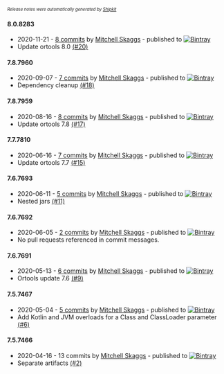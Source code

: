 <sup><sup>*Release notes were automatically generated by [Shipkit](http://shipkit.org/)*</sup></sup>

#### 8.0.8283
 - 2020-11-21 - [8 commits](https://github.com/magneticflux-/ortools-java/compare/v7.8.7960...v8.0.8283) by [Mitchell Skaggs](https://github.com/magneticflux-) - published to [![Bintray](https://img.shields.io/badge/Bintray-8.0.8283-green.svg)](https://bintray.com/magneticflux/maven/ortools-natives-windows/8.0.8283)
 - Update ortools 8.0 [(#20)](https://github.com/magneticflux-/ortools-java/pull/20)

#### 7.8.7960
 - 2020-09-07 - [7 commits](https://github.com/magneticflux-/ortools-java/compare/v7.8.7959...v7.8.7960) by [Mitchell Skaggs](https://github.com/magneticflux-) - published to [![Bintray](https://img.shields.io/badge/Bintray-7.8.7960-green.svg)](https://bintray.com/magneticflux/maven/ortools-natives-windows/7.8.7960)
 - Dependency cleanup [(#18)](https://github.com/magneticflux-/ortools-java/pull/18)

#### 7.8.7959
 - 2020-08-16 - [8 commits](https://github.com/magneticflux-/ortools-java/compare/v7.7.7810...v7.8.7959) by [Mitchell Skaggs](https://github.com/magneticflux-) - published to [![Bintray](https://img.shields.io/badge/Bintray-7.8.7959-green.svg)](https://bintray.com/magneticflux/maven/ortools-natives-windows/7.8.7959)
 - Update ortools 7.8 [(#17)](https://github.com/magneticflux-/ortools-java/pull/17)

#### 7.7.7810
 - 2020-06-16 - [7 commits](https://github.com/magneticflux-/ortools-java/compare/v7.6.7693...v7.7.7810) by [Mitchell Skaggs](https://github.com/magneticflux-) - published to [![Bintray](https://img.shields.io/badge/Bintray-7.7.7810-green.svg)](https://bintray.com/magneticflux/maven/ortools-natives-windows/7.7.7810)
 - Update ortools 7.7 [(#15)](https://github.com/magneticflux-/ortools-java/pull/15)

#### 7.6.7693
 - 2020-06-11 - [5 commits](https://github.com/magneticflux-/ortools-java/compare/v7.6.7692...v7.6.7693) by [Mitchell Skaggs](https://github.com/magneticflux-) - published to [![Bintray](https://img.shields.io/badge/Bintray-7.6.7693-green.svg)](https://bintray.com/magneticflux/maven/ortools-natives-windows/7.6.7693)
 - Nested jars [(#11)](https://github.com/magneticflux-/ortools-java/pull/11)

#### 7.6.7692
 - 2020-06-05 - [2 commits](https://github.com/magneticflux-/ortools-java/compare/v7.6.7691...v7.6.7692) by [Mitchell Skaggs](https://github.com/magneticflux-) - published to [![Bintray](https://img.shields.io/badge/Bintray-7.6.7692-green.svg)](https://bintray.com/magneticflux/maven/ortools-natives-windows/7.6.7692)
 - No pull requests referenced in commit messages.

#### 7.6.7691
 - 2020-05-13 - [6 commits](https://github.com/magneticflux-/ortools-java/compare/v7.5.7467...v7.6.7691) by [Mitchell Skaggs](https://github.com/magneticflux-) - published to [![Bintray](https://img.shields.io/badge/Bintray-7.6.7691-green.svg)](https://bintray.com/magneticflux/maven/ortools-natives-windows/7.6.7691)
 - Ortools update 7.6 [(#9)](https://github.com/magneticflux-/ortools-java/pull/9)

#### 7.5.7467
 - 2020-05-04 - [5 commits](https://github.com/magneticflux-/ortools-java/compare/v7.5.7466...v7.5.7467) by [Mitchell Skaggs](https://github.com/magneticflux-) - published to [![Bintray](https://img.shields.io/badge/Bintray-7.5.7467-green.svg)](https://bintray.com/magneticflux/maven/ortools-natives-windows/7.5.7467)
 - Add Kotlin and JVM overloads for a Class and ClassLoader parameter [(#6)](https://github.com/magneticflux-/ortools-java/pull/6)

#### 7.5.7466
 - 2020-04-16 - 13 commits by [Mitchell Skaggs](https://github.com/magneticflux-) - published to [![Bintray](https://img.shields.io/badge/Bintray-7.5.7466-green.svg)](https://bintray.com/magneticflux/maven/ortools-natives-windows/7.5.7466)
 - Separate artifacts [(#2)](https://github.com/magneticflux-/ortools-java/pull/2)

